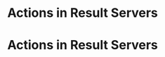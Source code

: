 <!--
author:
    - 'Jérôme Bogaerts'
created_at: '2012-04-12 19:14:28'
updated_at: '2013-03-13 14:15:11'
tags:
    - Deliveries
-->

Actions in Result Servers
=========================
Actions in Result Servers
=========================

